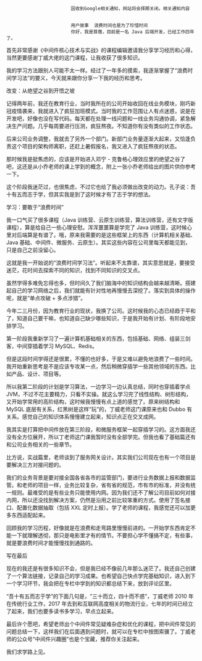 
                            
                            因收到Google相关通知，网站将会择期关闭。相关通知内容
                            
                            
                            用户故事  浪费时间也是为了珍惜时间
                            你好，我是苜蓿，目前是一名 Java 后端开发，已经工作四年了。

首先非常感谢《中间件核心技术与实战》的课程编辑邀请我分享学习经历和心得，当然更要感谢丁威大佬的这门课程，让我收获了很多知识。

我的学习方法跟别人可能不太一样。经过了一年多的摸索，我逐渐掌握了“浪费时间学习法”的要义，今天就来跟你分享一下我的经历和思考。

改变：从绝望之谷到开悟之坡

记得两年前，我还在教育行业，当时我所在的公司开始收回在线业务模块，刚巧新冠疫情袭来，我就进入了疯狂加班模式。当时我的工作范围让人有点迷惑，说是在开发吧，好像也没在写代码。每天都在处理一线问题和一线业务沟通协调，紧急解决生产问题。几乎每周要进行压测，疯狂熬夜。不知道你有没有类似的工作状态。

后来公司业务调整，我就去了另外一个部门。新部门业务量逐渐大起来，又恰逢负责这个项目的架构师离职，还赶上暑假报名，我又进入了疯狂熬夜的状态。

那时候我是挺焦虑的，应该是开始进入邓宁 - 克鲁格心理效应里的绝望之谷了吧，这还是从小乔老师的课上学到的概念，附上一张小乔老师给出的图片供你参考一下。



这个阶段我迷茫过，也很焦虑，不过它也给了我必须做出改变的动力。孔子说：吾十有五而志于学，但其实我是到了这时候才有了志于学的想法。

学习：要敢于“浪费时间”

我一口气买了很多课程（Java 训练营、云原生训练营，算法训练营，还有文字版课程），算是给自己一些心理安慰。浑浑噩噩算是学完了 Java 训练营，这时候心里对后端算是有谱了。哦，原来我需要的是这些框架上的东西（计算机相关基础、Java 基础、中间件、微服务、云原生）。其实这些内容在公司里每天都能见到，只是自己之前没留心。

这就是我一开始说的“浪费时间学习法”。听起来不太靠谱，其实意思就是，要接受迷茫，花时间去探索不同的知识，找到不同知识的交叉点。

虽然学得多难免忘得也多，但时间久了我们脑海中的知识结构会越来越清晰。搭建起自己的学习网络之后，我们就能有针对性地再慢慢去深挖了。落实到具体的操作呢，就是“单点攻破 + 多点涉猎”。

今年二三月份，因为教育行业的现状，我换了公司。这时候我的心态已经趋于平和了，知道自己要干嘛，也知道自己缺少哪些知识，于是我开始有计划、有阶段地安排学习。

第一阶段我重新学习了一遍计算机基础相关的东西，包括基础、网络、组装三剑客，中间穿插着学习 MySQL、Redis。

但是这段时间学得还是很累，不懂的也好多，于是又难以避免地浪费了一些时间。我开始重新思考是不是应该专攻某一点，然后稍微穿插学一些其他领域的东西。比如产品、设计、项目等。

所以我第二阶段的计划是学习算法，一边学习一边认真总结，同时也穿插着学点 JVM，不过不花主要精力，只看不实操。就这么学习完了线性结构、树形结构，又开始学常用的高阶结构，这时候我慢慢有点上道的感觉了。原来树结构和 MySQL 底层有关系，红黑树是这样“玩”的，丁威老师这门课原来也和 Dubbo 有关系。感觉自己的知识体系慢慢建立起来，知识点正在交叉成网。

我其实是打算把中间件放在第三阶段，和微服务框架一起穿插学习的。这方面我还没有全方位展开，所以丁老师这门课我暂时没有全部学完。但我也看了基础篇还有和公司业务相关的一些章节。

比方说，实战篇里，老师谈到了服务网关设计。其实我们公司现在也有一个项目是要解决三方对接问题的。

我们的业务背景是要对接全国各省各市的监管部门，要进行业务数据上报和数据监管。和老师的项目一样，业务比较复杂，省有省的规范，市有市的标准，并没有统一规则。最难受的是有些业务只能使用内网。因为我们还不了解公司目前如何对接内网，所以还没找到解决方案，仍然是沿用之前比较笨重的方式。使用了签名接口、配置化数据抽取（包括 XXL 定时上报）。学了老师的课程，我感觉还可以加更多东西适配起来。

回顾我的学习历程，好像就是在浪费和走弯路里慢慢前进的。一开始学东西肯定不能一下就理解透彻，那只是电影里才有的情节。不要担心学不懂搞不定，有些事，就是要浪费时间才能慢慢找到通路的。

写在最后

现在的我还是有很多知识不会，但是我已经不像前几年那么迷茫了。我还自己创建了一个算法链接，记录自己的学习成果。也希望自己快点学完基础知识，进入到下一个学习环节，我会把在专栏中学到的知识都总结下来，放到评论区里。

“吾十有五而志于学”的下面几句是，“三十而立，四十而不惑”，丁威老师 2010 年在传统行业工作，2017 年去到和互联网高度相关的物流行业，七年的时间已经立了起来，我们也要多读书多学习，早点立起来。

最后许个愿吧，希望老师出个中间件常见疑难杂症和优化的课程，把中间件常见的问题总结一下，这样我们在后面遇到问题时，就可以在专栏中按图索骥了。丁威老师的公众号“中间件兴趣圈”也是个宝藏，推荐你关注起来。

我们求学路上见。

                        
                        
                            